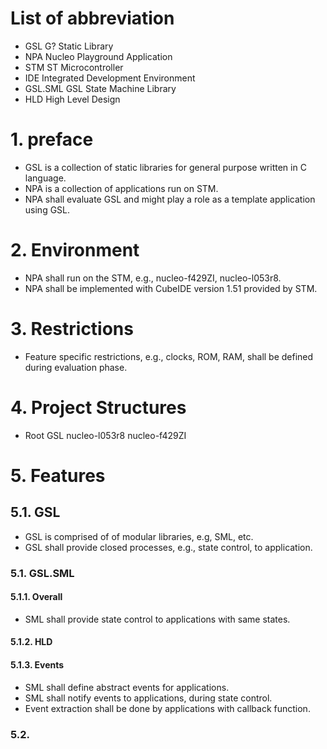 
# List of abbreviation
- GSL G? Static Library
- NPA Nucleo Playground Application
- STM ST Microcontroller
- IDE Integrated Development Environment
- GSL.SML GSL State Machine Library
- HLD High Level Design

# 1. preface
- GSL is a collection of static libraries for general purpose written in C language.
- NPA is a collection of applications run on STM.
- NPA shall evaluate GSL and might play a role as a template application using GSL.

# 2. Environment
- NPA shall run on the STM, e.g., nucleo-f429ZI, nucleo-l053r8.
- NPA shall be implemented with CubeIDE version 1.51 provided by STM.

# 3. Restrictions
- Feature specific restrictions, e.g., clocks, ROM, RAM, shall be defined during evaluation phase.

# 4. Project Structures
- Root
   GSL
   nucleo-l053r8
   nucleo-f429ZI

# 5. Features
## 5.1. GSL
- GSL is comprised of of modular libraries, e.g, SML, etc.
- GSL shall provide closed processes, e.g., state control, to application.
### 5.1. GSL.SML
#### 5.1.1. Overall
- SML shall provide state control to applications with same states.
#### 5.1.2. HLD

#### 5.1.3. Events
- SML shall define abstract events for applications.
- SML shall notify events to applications, during state control.
- Event extraction shall be done by applications with callback function.

### 5.2. 

